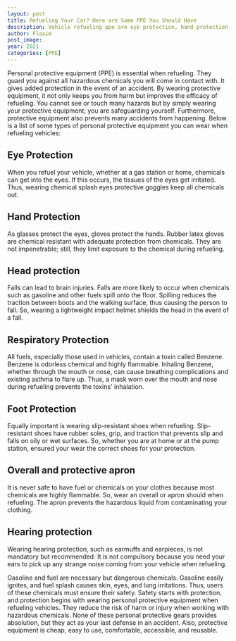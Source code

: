 ```yaml
---
layout: post
title: Refueling Your Car? Here are Some PPE You Should Have
description: Vehicle refueling ppe are eye protection, hand protection, head protection, respiratory protection, foot protection and other
author: Flaaim
post_image: 
year: 2021
categories: [PPE]
---
```


Personal protective equipment (PPE) is essential when refueling. They guard you against all hazardous chemicals you will come in contact with. It gives added protection in the event of an accident. By wearing protective equipment, it not only keeps you from harm but improves the efficacy of refueling. You cannot see or touch many hazards but by simply wearing your protective equipment; you are safeguarding yourself. Furthermore, protective equipment also prevents many accidents from happening. Below is a list of some types of personal protective equipment you can wear when refueling vehicles:

## Eye Protection
When you refuel your vehicle, whether at a gas station or home, chemicals can get into the eyes. If this occurs, the tissues of the eyes get irritated. Thus, wearing chemical splash eyes protective goggles keep all chemicals out.

## Hand Protection
As glasses protect the eyes, gloves protect the hands. Rubber latex gloves are chemical resistant with adequate protection from chemicals. They are not impenetrable; still, they limit exposure to the chemical during refueling.

## Head protection
Falls can lead to brain injuries. Falls are more likely to occur when chemicals such as gasoline and other fuels spill onto the floor. Spilling reduces the traction between boots and the walking surface, thus causing the person to fall. So, wearing a lightweight impact helmet shields the head in the event of a fall.

## Respiratory Protection
All fuels, especially those used in vehicles, contain a toxin called Benzene. Benzene is odorless chemical and highly flammable. Inhaling Benzene, whether through the mouth or nose, can cause breathing complications and existing asthma to flare up. Thus, a mask worn over the mouth and nose during refueling prevents the toxins' inhalation.

## Foot Protection
Equally important is wearing slip-resistant shoes when refueling. Slip-resistant shoes have rubber soles, grip, and traction that prevents slip and falls on oily or wet surfaces. So, whether you are at home or at the pump station, ensured your wear the correct shoes for your protection.

## Overall and protective apron
It is never safe to have fuel or chemicals on your clothes because most chemicals are highly flammable. So, wear an overall or apron should when refueling. The apron prevents the hazardous liquid from contaminating your clothing.

## Hearing protection
Wearing hearing protection, such as earmuffs and earpieces, is not mandatory but recommended. It is not compulsory because you need your ears to pick up any strange noise coming from your vehicle when refueling.

Gasoline and fuel are necessary but dangerous chemicals. Gasoline easily ignites, and fuel splash causes skin, eyes, and lung irritations. Thus, users of these chemicals must ensure their safety. Safety starts with protection, and protection begins with wearing personal protective equipment when refueling vehicles. They reduce the risk of harm or injury when working with hazardous chemicals. None of these personal protective gears provides absolution, but they act as your last defense in an accident. Also, protective equipment is cheap, easy to use, comfortable, accessible, and reusable.
